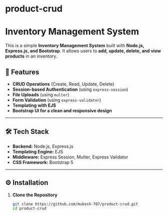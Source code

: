 # product-crud
# Inventory Management System

This is a simple **Inventory Management System** built with **Node.js, Express.js, and Bootstrap**. It allows users to **add, update, delete, and view products** in an inventory.

## 🚀 Features
- **CRUD Operations** (Create, Read, Update, Delete)
- **Session-based Authentication** (using `express-session`)
- **File Uploads** (using `multer`)
- **Form Validation** (using `express-validator`)
- **Templating with EJS**
- **Bootstrap UI for a clean and responsive design**

---

## 🛠️ Tech Stack
- **Backend:** Node.js, Express.js
- **Templating Engine:** EJS
- **Middleware:** Express Session, Multer, Express Validator
- **CSS Framework:** Bootstrap 5

---

## ⚙️ Installation

1. **Clone the Repository**
   ```sh
   git clone https://github.com/mukesh-707/product-crud.git
   cd product-crud
